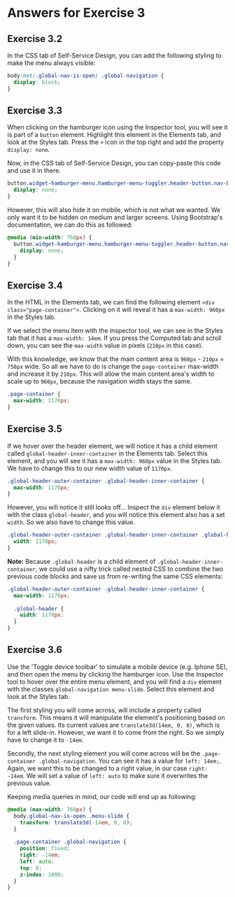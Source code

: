 # Answers for Exercise 3

## Exercise 3.2

In the CSS tab of Self-Service Design, you can add the following styling to make the menu always visible:

```css
body:not(.global-nav-is-open) .global-navigation {
  display: block;
}
```

## Exercise 3.3

When clicking on the hamburger icon using the Inspector tool, you will see it is part of a `button` element. Highlight this element in the Elements tab, and look at the Styles tab. Press the `+` icon in the top right and add the property `display: none`.

Now, in the CSS tab of Self-Service Design, you can copy-paste this code and use it in there.

```css
button.widget-hamburger-menu.hamburger-menu-toggler.header-button.nav-bar-button.no-tap-highlight.js-show-global-nav {
  display: none;
}
```

However, this will also hide it on mobile, which is not what we wanted. We only want it to be hidden on medium and larger screens. 
Using Bootstrap's documentation, we can do this as followed:

```css
@media (min-width: 768px) {
  button.widget-hamburger-menu.hamburger-menu-toggler.header-button.nav-bar-button.no-tap-highlight.js-show-global-nav {
    display: none;
  }
}
```

## Exercise 3.4

In the HTML in the Elements tab, we can find the following element `<div class="page-container">`. Clicking on it will reveal it has a `max-width: 960px` in the Styles tab.

If we select the menu item with the inspector tool, we can see in the Styles tab that it has a `max-width: 14em`. If you press the Computed tab and scroll down, you can see the `max-width` value in pixels (`210px` in this case).

With this knowledge, we know that the main content area is `960px` - `210px` = `750px` wide. So all we have to do is change the `page-container` max-width and increase it by `210px`. This will allow the main content area's width to scale up to `960px`, because the navigation width stays the same.

```css
.page-container {
  max-width: 1170px;
}
```

## Exercise 3.5

If we hover over the header element, we will notice it has a child element called `global-header-inner-container` in the Elements tab. Select this element, and you will see it has a `max-width: 960px` value in the Styles tab. We have to change this to our new width value of `1170px`.

```css
.global-header-outer-container .global-header-inner-container {
  max-width: 1170px;
}
```

However, you will notice it still looks off... Inspect the `div` element below it with the class `global-header`, and you will notice this element also has a set `width`. So we also have to change this value.

```css
.global-header-outer-container .global-header-inner-container .global-header {
  width: 1170px;
}
```

**Note:** Because `.global-header` is a child element of `.global-header-inner-container`, we could use a nifty trick called nested CSS to combine the two previous code blocks and save us from re-writing the same CSS elements:

```css
.global-header-outer-container .global-header-inner-container {
  max-width: 1170px;
  
  .global-header {
    width: 1170px;
  }
}
```

## Exercise 3.6

Use the 'Toggle device toolbar' to simulate a mobile device (e.g. Iphone SE), and then open the menu by clicking the hamburger icon. Use the Inspector tool to hover over the entire menu element, and you will find a `div` element with the classes `global-navigation menu-slide`. Select this element and look at the Styles tab.

The first styling you will come across, will include a property called `transform`. This means it will manipulate the element's  positioning based on the given values. Its current values are `translate3d(14em, 0, 0)`, which is for a left slide-in. However, we want it to come from the right. So we simply have to change it to `-14em`.

Secondly, the next styling element you will come across will be the `.page-container .global-navigation`. You can see it has a value for `left: 14em;`. Again, we want this to be changed to a right value, in our case `right: -14em`. We will set a value of `left: auto` to make sure it overwrites the previous value.

Keeping media queries in mind, our code will end up as following:

```css
@media (max-width: 768px) {
  body.global-nav-is-open .menu-slide {
    transform: translate3d(-14em, 0, 0);
  }
  
  .page-container .global-navigation {
    position: fixed;
    right: -14em;
    left: auto;
    top: 0;
    z-index: 1000;
  }
}
```
